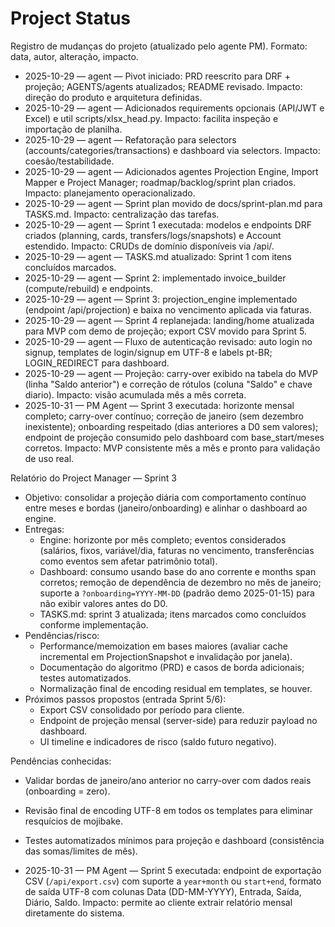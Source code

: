 # Project Status

Registro de mudanças do projeto (atualizado pelo agente PM). Formato: data, autor, alteração, impacto.

- 2025-10-29 — agent — Pivot iniciado: PRD reescrito para DRF + projeção; AGENTS/agents atualizados; README revisado. Impacto: direção do produto e arquitetura definidas.
- 2025-10-29 — agent — Adicionados requirements opcionais (API/JWT e Excel) e util scripts/xlsx_head.py. Impacto: facilita inspeção e importação de planilha.
- 2025-10-29 — agent — Refatoração para selectors (accounts/categories/transactions) e dashboard via selectors. Impacto: coesão/testabilidade.
- 2025-10-29 — agent — Adicionados agentes Projection Engine, Import Mapper e Project Manager; roadmap/backlog/sprint plan criados. Impacto: planejamento operacionalizado.
- 2025-10-29 — agent — Sprint plan movido de docs/sprint-plan.md para TASKS.md. Impacto: centralização das tarefas.
- 2025-10-29 — agent — Sprint 1 executada: modelos e endpoints DRF criados (planning, cards, transfers/logs/snapshots) e Account estendido. Impacto: CRUDs de domínio disponíveis via /api/.
- 2025-10-29 — agent — TASKS.md atualizado: Sprint 1 com itens concluídos marcados.
- 2025-10-29 — agent — Sprint 2: implementado invoice_builder (compute/rebuild) e endpoints.
- 2025-10-29 — agent — Sprint 3: projection_engine implementado (endpoint /api/projection) e baixa no vencimento aplicada via faturas.
- 2025-10-29 — agent — Sprint 4 replanejada: landing/home atualizada para MVP com demo de projeção; export CSV movido para Sprint 5.
- 2025-10-29 — agent — Fluxo de autenticação revisado: auto login no signup, templates de login/signup em UTF-8 e labels pt-BR; LOGIN_REDIRECT para dashboard.
- 2025-10-29 — agent — Projeção: carry-over exibido na tabela do MVP (linha "Saldo anterior") e correção de rótulos (coluna "Saldo" e chave diario). Impacto: visão acumulada mês a mês correta.
 - 2025-10-31 — PM Agent — Sprint 3 executada: horizonte mensal completo; carry-over contínuo; correção de janeiro (sem dezembro inexistente); onboarding respeitado (dias anteriores a D0 sem valores); endpoint de projeção consumido pelo dashboard com base_start/meses corretos. Impacto: MVP consistente mês a mês e pronto para validação de uso real.

Relatório do Project Manager — Sprint 3
- Objetivo: consolidar a projeção diária com comportamento contínuo entre meses e bordas (janeiro/onboarding) e alinhar o dashboard ao engine.
- Entregas:
  - Engine: horizonte por mês completo; eventos considerados (salários, fixos, variável/dia, faturas no vencimento, transferências como eventos sem afetar patrimônio total).
  - Dashboard: consumo usando base do ano corrente e months span corretos; remoção de dependência de dezembro no mês de janeiro; suporte a `?onboarding=YYYY-MM-DD` (padrão demo 2025-01-15) para não exibir valores antes do D0.
  - TASKS.md: sprint 3 atualizada; itens marcados como concluídos conforme implementação.
- Pendências/risco:
  - Performance/memoization em bases maiores (avaliar cache incremental em ProjectionSnapshot e invalidação por janela).
  - Documentação do algoritmo (PRD) e casos de borda adicionais; testes automatizados.
  - Normalização final de encoding residual em templates, se houver.
- Próximos passos propostos (entrada Sprint 5/6):
  - Export CSV consolidado por período para cliente.
  - Endpoint de projeção mensal (server-side) para reduzir payload no dashboard.
  - UI timeline e indicadores de risco (saldo futuro negativo).

Pendências conhecidas:
- Validar bordas de janeiro/ano anterior no carry-over com dados reais (onboarding = zero).
- Revisão final de encoding UTF-8 em todos os templates para eliminar resquícios de mojibake.
- Testes automatizados mínimos para projeção e dashboard (consistência das somas/limites de mês).

- 2025-10-31 — PM Agent — Sprint 5 executada: endpoint de exportação CSV (`/api/export.csv`) com suporte a `year+month` ou `start+end`, formato de saída UTF-8 com colunas Data (DD-MM-YYYY), Entrada, Saída, Diário, Saldo. Impacto: permite ao cliente extrair relatório mensal diretamente do sistema.

